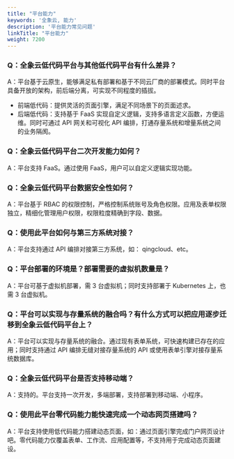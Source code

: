 ```yaml
---
title: "平台能力"
keywords: '全象云, 能力'
description: '平台能力常见问题'
linkTitle: "平台能力"
weight: 7200
---
```


### Q：全象云低代码平台与其他低代码平台有什么差异？

A：平台基于云原生，能够满足私有部署和基于不同云厂商的部署模式。同时平台具备开放的架构，前后端分离，可实现不同程度的插拔。

- 前端低代码：提供灵活的页面引擎，满足不同场景下的页面述求。
- 后端低代码：支持基于 FaaS 实现自定义逻辑，支持多语言定义函数，方便运维。同时可通过 API 网关和可视化 API 编排，打通存量系统和增量系统之间的业务隔阂。





### Q：全象云低代码平台二次开发能力如何？

A：平台支持 FaaS。通过使用 FaaS，用户可以自定义逻辑实现功能。



### Q：全象云低代码平台数据安全性如何？

A：平台基于 RBAC 的权限控制，严格控制系统账号及角色权限。应用及表单权限独立，精细化管理用户权限，权限粒度精确到字段、数据。



### Q：使用此平台如何与第三方系统对接？

A：平台支持通过 API 编排对接第三方系统，如： qingcloud、etc。



### Q：平台部署的环境是？部署需要的虚拟机数量是？

A：平台可基于虚拟机部署，需 3 台虚拟机；同时支持部署于 Kubernetes 上，也需 3 台虚拟机。



### Q：平台可以实现与存量系统的融合吗？有什么方式可以把应用逐步迁移到全象云低代码平台上？

A：平台可以实现与存量系统的融合。通过现有表单系统，可快速构建已存在的应用；同时支持通过 API 编排无缝对接存量系统的 API 或使用表单引擎对接存量系统数据库。



### Q：全象云低代码平台是否支持移动端？

A：支持的。平台支持一次开发，多端部署，支持部署到移动端、小程序。



### Q：使用此平台零代码能力能快速完成一个动态网页搭建吗？

A：平台支持使用低代码能力搭建动态页面，如：通过页面引擎完成门户网页设计吧。零代码能力仅覆盖表单、工作流、应用配置等，不支持用于完成动态页面建设。

